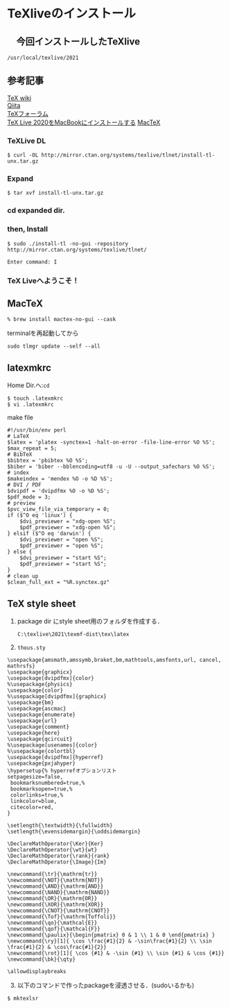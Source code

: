  # TeXliveのインストール
 ## 　今回インストールしたTeXlive
 `/usr/local/texlive/2021`
 ## 参考記事
 [TeX wiki](https://texwiki.texjp.org/?TeX%20Live%2FMac#k03895bf)  
 [Qiita](https://qiita.com/rainbartown/items/d7718f12d71e688f3573)  
 [TeXフォーラム](https://oku.edu.mie-u.ac.jp/tex/mod/forum/discuss.php?d=2833&parent=16629)  
 [TeX Live 2020をMacBookにインストールする](https://snap.hyuki.net/20210212142647/) 
 [MacTeX](https://texwiki.texjp.org/?MacTeX)
 <br>

 ### TeXLive DL
 ```
 $ curl -OL http://mirror.ctan.org/systems/texlive/tlnet/install-tl-unx.tar.gz
  ```
### Expand
```
$ tar xvf install-tl-unx.tar.gz
```
### cd expanded dir.
### then, Install
```
$ sudo ./install-tl -no-gui -repository http://mirror.ctan.org/systems/texlive/tlnet/
```
```
Enter command: I
```
### TeX Liveへようこそ！

## MacTeX
```
% brew install mactex-no-gui --cask
```
terminalを再起動してから
```
sudo tlmgr update --self --all
```


## latexmkrc
Home Dir.へ:`cd`
```
$ touch .latexmkrc
$ vi .latexmkrc
```
make file
```
#!/usr/bin/env perl
# LaTeX
$latex = 'platex -synctex=1 -halt-on-error -file-line-error %O %S';
$max_repeat = 5;
# BibTeX
$bibtex = 'pbibtex %O %S';
$biber = 'biber --bblencoding=utf8 -u -U --output_safechars %O %S';
# index
$makeindex = 'mendex %O -o %D %S';
# DVI / PDF
$dvipdf = 'dvipdfmx %O -o %D %S';
$pdf_mode = 3;
# preview
$pvc_view_file_via_temporary = 0;
if ($^O eq 'linux') {
    $dvi_previewer = "xdg-open %S";
    $pdf_previewer = "xdg-open %S";
} elsif ($^O eq 'darwin') {
    $dvi_previewer = "open %S";
    $pdf_previewer = "open %S";
} else {
    $dvi_previewer = "start %S";
    $pdf_previewer = "start %S";
}
# clean up
$clean_full_ext = "%R.synctex.gz"
```

## TeX style sheet
1. package dir にstyle sheet用のフォルダを作成する．
    ```
    C:\texlive\2021\texmf-dist\tex\latex
    ```
2. `thous.sty`

```
\usepackage{amsmath,amssymb,braket,bm,mathtools,amsfonts,url, cancel, mathrsfs}
\usepackage{graphicx}
\usepackage[dvipdfmx]{color}
%\usepackage{physics}
\usepackage{color}
%\usepackage[dvipdfmx]{graphicx}
\usepackage{bm}
\usepackage{ascmac}
\usepackage{enumerate}
\usepackage{url}
\usepackage{comment}
\usepackage{here}
\usepackage{qcircuit}
%\usepackage[usenames]{color}
%\usepackage{colortbl}
\usepackage[dvipdfmx]{hyperref}
\usepackage{pxjahyper}
\hypersetup{% hyperrefオプションリスト
setpagesize=false,
 bookmarksnumbered=true,%
 bookmarksopen=true,%
 colorlinks=true,%
 linkcolor=blue,
 citecolor=red,
}

\setlength{\textwidth}{\fullwidth}
\setlength{\evensidemargin}{\oddsidemargin}
 
\DeclareMathOperator{\Ker}{Ker}
\DeclareMathOperator{\wt}{wt}
\DeclareMathOperator{\rank}{rank}
\DeclareMathOperator{\Image}{Im}

\newcommand{\tr}{\mathrm{tr}}
\newcommand{\NOT}{\mathrm{NOT}}
\newcommand{\AND}{\mathrm{AND}}
\newcommand{\NAND}{\mathrm{NAND}}
\newcommand{\OR}{\mathrm{OR}}
\newcommand{\XOR}{\mathrm{XOR}}
\newcommand{\CNOT}{\mathrm{CNOT}}
\newcommand{\Tof}{\mathrm{Toffoli}}
\newcommand{\qo}{\mathcal{E}}
\newcommand{\qof}{\mathcal{F}}
\newcommand{\paulix}{\begin{pmatrix} 0 & 1 \\ 1 & 0 \end{pmatrix} }
\newcommand{\ry}[1]{ \cos \frac{#1}{2} & -\sin\frac{#1}{2} \\ \sin \frac{#1}{2} & \cos\frac{#1}{2}}
\newcommand{\rot}[1]{ \cos {#1} & -\sin {#1} \\ \sin {#1} & \cos {#1}}
\newcommand{\bk}{\qty}

\allowdisplaybreaks

```

3. 以下のコマンドで作ったpackageを浸透させる．(sudoいるかも)
```
$ mktexlsr
```






